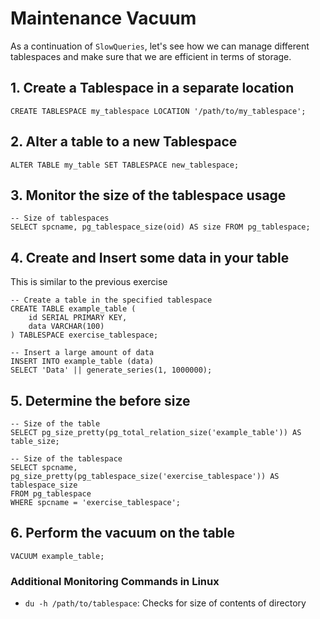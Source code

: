 # Maintenance Vacuum

As a continuation of `SlowQueries`, let's see how we can manage different tablespaces and make sure that we are efficient in terms of storage.

## 1. Create a Tablespace in a separate location

```
CREATE TABLESPACE my_tablespace LOCATION '/path/to/my_tablespace';
```

## 2. Alter a table to a new Tablespace

```
ALTER TABLE my_table SET TABLESPACE new_tablespace;
```

## 3. Monitor the size of the tablespace usage

```
-- Size of tablespaces
SELECT spcname, pg_tablespace_size(oid) AS size FROM pg_tablespace;
```

## 4. Create and Insert some data in your table

This is similar to the previous exercise

```
-- Create a table in the specified tablespace
CREATE TABLE example_table (
    id SERIAL PRIMARY KEY,
    data VARCHAR(100)
) TABLESPACE exercise_tablespace;

-- Insert a large amount of data
INSERT INTO example_table (data)
SELECT 'Data' || generate_series(1, 1000000);
```

## 5. Determine the before size

```
-- Size of the table
SELECT pg_size_pretty(pg_total_relation_size('example_table')) AS table_size;

-- Size of the tablespace
SELECT spcname, pg_size_pretty(pg_tablespace_size('exercise_tablespace')) AS tablespace_size
FROM pg_tablespace
WHERE spcname = 'exercise_tablespace';
```

## 6. Perform the vacuum on the table

```
VACUUM example_table;
```

### Additional Monitoring Commands in Linux
* `du -h /path/to/tablespace`: Checks for size of contents of directory
